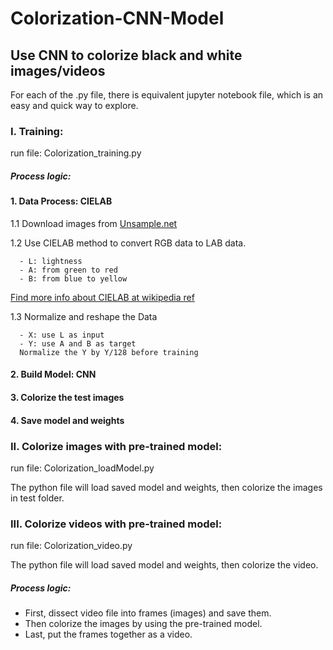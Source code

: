 # Colorization-CNN-Model  

## Use CNN to colorize black and white images/videos

For each of the .py file, there is equivalent jupyter notebook file, which is an easy and quick way to explore.

### I. Training:  
run file: Colorization_training.py  

##### Process logic:  

#### 1. Data Process: CIELAB  
  1.1 Download images from [Unsample.net](Unsample.net)  

  1.2 Use CIELAB method to convert RGB data to LAB data.  

      - L: lightness  
      - A: from green to red  
      - B: from blue to yellow  

[Find more info about CIELAB at wikipedia ref](https://en.wikipedia.org/wiki/CIELAB_color_space)  

  1.3 Normalize and reshape the Data  

      - X: use L as input  
      - Y: use A and B as target  
      Normalize the Y by Y/128 before training  

#### 2. Build Model: CNN  
#### 3. Colorize the test images  
#### 4. Save model and weights  

### II. Colorize images with pre-trained model:  

run file: Colorization_loadModel.py  

The python file will load saved model and weights, then colorize the images in test folder.


### III. Colorize videos with pre-trained model:  

run file: Colorization_video.py  

The python file will load saved model and weights, then colorize the video.

##### Process logic:  

  - First, dissect video file into frames (images) and save them.  
  - Then colorize the images by using the pre-trained model.  
  - Last, put the frames together as a video.  
